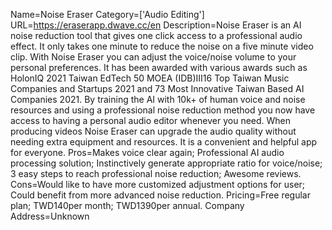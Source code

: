 Name=Noise Eraser
Category=['Audio Editing']
URL=https://eraserapp.dwave.cc/en
Description=Noise Eraser is an AI noise reduction tool that gives one click access to a professional audio effect. It only takes one minute to reduce the noise on a five minute video clip. With Noise Eraser you can adjust the voice/noise volume to your personal preferences. It has been awarded with various awards such as HolonIQ 2021 Taiwan EdTech 50 MOEA (IDB)III16 Top Taiwan Music Companies and Startups 2021 and 73 Most Innovative Taiwan Based AI Companies 2021. By training the AI with 10k+ of human voice and noise resources and using a professional noise reduction method you now have access to having a personal audio editor whenever you need. When producing videos Noise Eraser can upgrade the audio quality without needing extra equipment and resources. It is a convenient and helpful app for everyone.
Pros=Makes voice clear again; Professional AI audio processing solution; Instinctively generate appropriate ratio for voice/noise; 3 easy steps to reach professional noise reduction; Awesome reviews.
Cons=Would like to have more customized adjustment options for user; Could benefit from more advanced noise reduction.
Pricing=Free regular plan; TWD140per month; TWD1390per annual.
Company Address=Unknown
